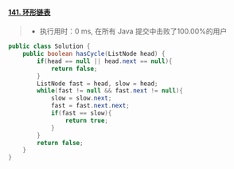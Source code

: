 #### [141. 环形链表](https://leetcode-cn.com/problems/linked-list-cycle/)

> - 执行用时：0 ms, 在所有 Java 提交中击败了100.00%的用户

```java
public class Solution {
    public boolean hasCycle(ListNode head) {
        if(head == null || head.next == null){
            return false;
        }
        ListNode fast = head, slow = head;
        while(fast != null && fast.next != null){
            slow = slow.next;
            fast = fast.next.next;
            if(fast == slow){
                return true;
            }
        }
        return false;
    }
}
```

